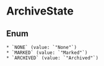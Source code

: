# ArchiveState

## Enum

    * `NONE` (value: `"None"`)
    * `MARKED` (value: `"Marked"`)
    * `ARCHIVED` (value: `"Archived"`)
